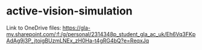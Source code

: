 # active-vision-simulation

Link to OneDrive files: https://gla-my.sharepoint.com/:f:/g/personal/2314348p_student_gla_ac_uk/Eh6Vq3FKpAdAg9j3P_jtoigBUzmLNEx_zH0Ha-t4gRG4bQ?e=ReqxJq
